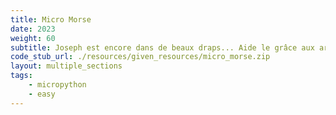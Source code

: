 ```yaml
---
title: Micro Morse
date: 2023
weight: 60
subtitle: Joseph est encore dans de beaux draps... Aide le grâce aux arbres et à la récursivité !
code_stub_url: ./resources/given_resources/micro_morse.zip
layout: multiple_sections
tags:
    - micropython
    - easy
---
```

